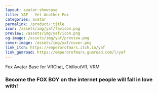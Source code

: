 ```yaml
---
layout: avatar-showcase
title: YAF - Yet Another Fox
categories: avatar
permalink: /product/:title
icon: /assets/img/yaf/favicon.png
preview: /assets/img/yaf/icon.png
og-image: /assets/img/yaf/preview.png
cover-image: /assets/img/yaf/cover.png
link_itch: https://emperorofmars.itch.io/yaf
link_gumroad: https://emperorofmars.gumroad.com/l/yaf
---
```

Fox Avatar Base for VRChat, ChilloutVR, VRM
### Become the **FOX BOY** on the internet people will fall in love with!